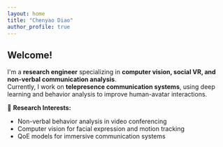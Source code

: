 ```yaml
---
layout: home
title: "Chenyao Diao"
author_profile: true
---
```


## Welcome!

I'm a **research engineer** specializing in **computer vision, social VR, and non-verbal communication analysis**.  
Currently, I work on **telepresence communication systems**, using deep learning and behavior analysis to improve human-avatar interactions.

🔬 **Research Interests:**
- Non-verbal behavior analysis in video conferencing
- Computer vision for facial expression and motion tracking
- QoE models for immersive communication systems
